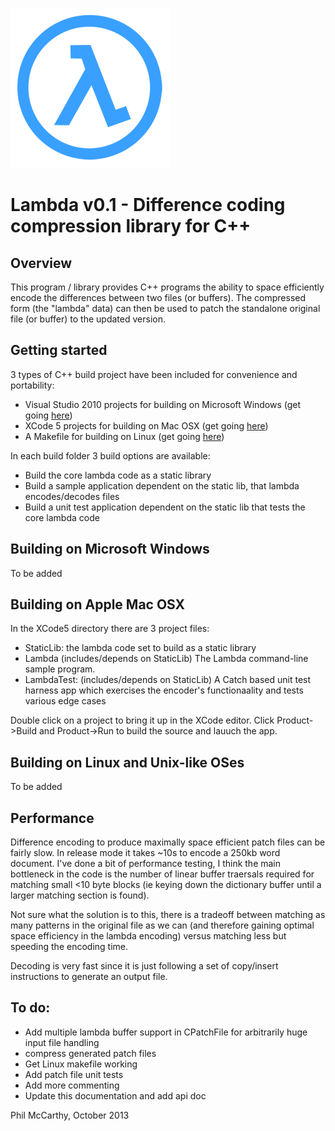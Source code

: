 ![Lambda logo](lambda.png)
# Lambda v0.1 - Difference coding compression library for C++

## Overview
This program / library provides C++ programs the ability to space efficiently encode the differences between two
files (or buffers). The compressed form (the "lambda" data) can then be used to patch the standalone
original file (or buffer) to the updated version.

## Getting started
3 types of C++ build project have been included for convenience and portability:

- Visual Studio 2010 projects for building on Microsoft Windows (get going [here](#WinBuild))
- XCode 5 projects for building on Mac OSX (get going [here](#MacBuild))
- A Makefile for building on Linux (get going [here](#LinuxBuild))
 
 In each build folder 3 build options are available:
 
 - Build the core lambda code as a static library
 - Build a sample application dependent on the static lib, that lambda encodes/decodes files
 - Build a unit test application dependent on the static lib that tests the core lambda code

## <a id="WinBuild">Building on Microsoft Windows</a>
To be added

## <a id="MacBuild">Building on Apple Mac OSX</a>
In the XCode5 directory there are 3 project files:

- StaticLib: the lambda code set to build as a static library
- Lambda (includes/depends on StaticLib) The Lambda command-line sample program.
- LambdaTest: (includes/depends on StaticLib) A Catch based unit test harness app which exercises the encoder's
functionaality and tests various edge cases

Double click on a project to bring it up in the XCode editor. Click Product->Build and Product->Run to build the source and lauuch the app.

## <a id="LinuxBuild">Building on Linux and Unix-like OSes</a>
To be added

## Performance
Difference encoding to produce maximally space efficient patch files can be fairly slow. In release mode it 
takes ~10s to encode a 250kb word document. I've done a bit of performance testing, I think the main bottleneck
in the code is the number of linear buffer traersals required for matching small <10 byte blocks (ie keying down
the dictionary buffer until a larger matching section is found).

Not sure what the solution is to this, there is a tradeoff between matching as many patterns in the original
file as we can (and therefore gaining optimal space efficiency in the lambda encoding) versus matching less
but speeding the encoding time.

Decoding is very fast since it is just following a set of copy/insert instructions to generate an output file.

## To do:
- Add multiple lambda buffer support in CPatchFile for arbitrarily huge input file handling
- compress generated patch files
- Get Linux makefile working
- Add patch file unit tests
- Add more commenting
- Update this documentation and add api doc

Phil McCarthy, October 2013
